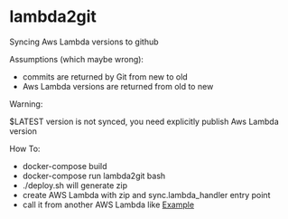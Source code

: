 # lambda2git
Syncing Aws Lambda versions to github

Assumptions (which maybe wrong):

- commits are returned by Git from new to old
- Aws Lambda versions are returned from old to new 

Warning:

$LATEST version is not synced, you need explicitly publish Aws Lambda version 

How To:

- docker-compose build
- docker-compose run lambda2git bash
- ./deploy.sh will generate zip
- create AWS Lambda with zip and sync.lambda_handler entry point
- call it from another AWS Lambda like [Example](example.js)
